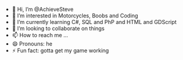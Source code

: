 - 👋 Hi, I’m @AchieveSteve
- 👀 I’m interested in Motorcycles, Boobs and Coding
- 🌱 I’m currently learning C#, SQL and PhP and HTML and GDScript
- 💞️ I’m looking to collaborate on things
- 📫 How to reach me ...
- 😄 Pronouns: he
- ⚡ Fun fact: gotta get my game working

<!---
AchieveSteve/AchieveSteve is a ✨ special ✨ repository because its `README.md` (this file) appears on your GitHub profile.
You can click the Preview link to take a look at your changes.
--->
